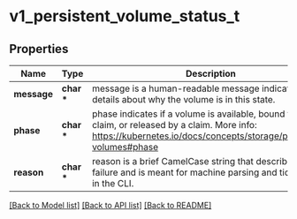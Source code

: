 # v1_persistent_volume_status_t

## Properties
Name | Type | Description | Notes
------------ | ------------- | ------------- | -------------
**message** | **char \*** | message is a human-readable message indicating details about why the volume is in this state. | [optional] 
**phase** | **char \*** | phase indicates if a volume is available, bound to a claim, or released by a claim. More info: https://kubernetes.io/docs/concepts/storage/persistent-volumes#phase   | [optional] 
**reason** | **char \*** | reason is a brief CamelCase string that describes any failure and is meant for machine parsing and tidy display in the CLI. | [optional] 

[[Back to Model list]](../README.md#documentation-for-models) [[Back to API list]](../README.md#documentation-for-api-endpoints) [[Back to README]](../README.md)


